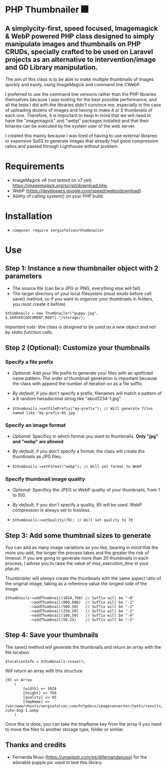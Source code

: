 # PHP Thumbnailer 🎆

## A simplycity-first, speed focused, Imagemagick &amp; WebP powered PHP class designed to simply manipulate images and thumbnails on PHP CRUDs, specially crafted to be used on Laravel projects as an alternative to intervention/image and GD Library manipulation.

The aim of this class is to be able to make multiple thumbnails of images quickly and easily, using ImageMagick and command line CWebP. 

I preferred to use the command line versions rather than the PHP libraries themselves because I was looking for the best possible performance, and all the tests I did with the libraries didn't convince me, especially in the case of uploading dozens of images and having to make 4 or 5 thumbnails of each one. Therefore, it is important to keep in mind that we will need to have the "imagemagick" and "webp" packages installed and that their binaries can be executed by the system user of the web server.

I created this mainly because I was tired of having to use external libraries or expensive SaSS to generate images that already had good compression ratios and passed through Lighthouse without problem.

# Requirements

- ImageMagick v6 (not tested on v7 yet) https://imagemagick.org/script/download.php.
- WebP (https://developers.google.com/speed/webp/download).
- Ability of calling system() on your PHP build.

# Installation

- ```composer require sergiofalcon/thumbnailer```

# Use 

## Step 1: Instance a new thumbnailer object with 2 parameters

- The source file (can be a JPG or PNG, everything else will fail)
- The target directory of your local filesystem (must exists before call save() method, so if you want to organize your thumbnails in folders, you must create it before)

```
$thumbnails = new Thumbnailer("puppy.jpg", $_SERVER[DOCUMENT_ROOT]."/storage/);
```

_Important note: this class is designed to be used as a new object and not by static function calls._

## Step 2 (Optional): Customize your thumbnails

### Specify a file prefix

- _Optional_: Add your file prefix to generate your files with an speficied name pattern. The order of thumbnail generation is important because the class with append the number of iteration on as a file suffix.

- _By default_, if you don't specify a prefix, filenames will match a pattern of a 8 random hexadecimal string like "abcd1234-1.jpg".

- ```$thumbnails->setFilePrefix("my-prefix"); // Will generate files named like "my-prefix-01.jpg```

### Specify an image format

- _Optional_: Specificy in which format you want to thumbnails. **Only "jpg" and "webp" are allowed**.

- _By default_, if you don't specify a format, the class will create the thumbnails as JPG files.

- ```$thumbnails->setFormat("webp"); // Will set format to WebP```

### Specify thumbnail image quality

- _Optional_: Specificy the JPEG or WebP quality of your thumbnails, from 1 to 100. 

- _By default_, if you don't specify a quality, 85 will be used. WebP compression is always set to lossless.

- ```$thumbnails->setQuality(70); // Will set quality to 70```

## Step 3: Add some thumbnail sizes to generate

You can add as many image variations as you like, bearing in mind that the more you add, the longer the process takes and the greater the risk of timeout. If you are going to generate more than 20 thumbnails in each process, I advise you to raise the value of _max_execution_time_ in your _php.ini_.

Thumbnailer will _always_ create the thumbnails with the same aspect ratio of the original image, taking as a reference value the longest side of the image.

```
$thumbnails->addThumbnail(1024,768) // Suffix will be "-0"
           ->addThumbnail(800,600)  // Suffix will be "-1"
           ->addThumbnail(500,50)   // Suffix will be "-2"
           ->addThumbnail(250,50)   // Suffix will be "-3"
           ->addThumbnail(100,50)   // Suffix will be "-4"
           ->addThumbnail(50,25)    // Suffix will be "-5"
```

## Step 4: Save your thumbnails

The save() method will generate the thumbnails and return an array with the file location.

```
$locationInfo = $thumbnails->save();
```

Will return an array with this structure
```
[0] => Array
    (
        [width] => 1024
        [height] => 768
        [quality] => 85
        [tmpName] => /var/www/vhosts/sergiofalcon.com/httpdocs/imageconverter/tests/results/very-cute-dog-1.webp
    )
```

Once this is done, you can take the tmpName key from the array if you need to move the files to another storage type, folder or similar.

## Thanks and credits

- Fernanda Nuso (https://unsplash.com/es/@fernandanuso) for the adorable puppie pic used to test this library.
